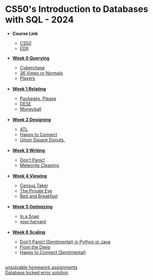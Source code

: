 # CS50's Introduction to Databases with SQL - 2024
  <ul>
    <li><strong>Course Link</strong></li>
    <ul>
    <li><a href="https://cs50.harvard.edu/sql/2024/">CS50</a></li>
    <li><a href="https://www.edx.org/learn/sql/harvard-university-cs50-s-introduction-to-databases-with-sql">EDX</a></li>
  </ul>
  </ul>

  <ul>
    <li><a href="https://github.com/muhammedahmetsekerci/CS50-SQL/blob/main/Week%200%20Querying/lec0"><strong>Week 0 Querying</strong></a></li>
  <ul>
    <li><a href="https://github.com/muhammedahmetsekerci/CS50-SQL/tree/main/Week%200%20Querying/cyberchase">Cyberchase</a></li>
    <li><a href="https://github.com/muhammedahmetsekerci/CS50-SQL/tree/main/Week%200%20Querying/views">36 Views or Normals</a></li>
    <li><a href="https://github.com/muhammedahmetsekerci/CS50-SQL/tree/main/Week%200%20Querying/players">Players</a></li>
    <br/>
  </ul>
    <li><a href="https://github.com/muhammedahmetsekerci/CS50-SQL/blob/main/Week%201%20Relating/lec1"><strong>Week 1 Relating</strong></a></li>
    <ul>
    <li><a href="https://github.com/muhammedahmetsekerci/CS50-SQL/tree/main/Week%201%20Relating/Packages%2C%20Please/packages">Packages, Please</a></li>
    <li><a href="https://github.com/muhammedahmetsekerci/CS50-SQL/tree/main/Week%201%20Relating/DESE/dese">DESE</a></li>
    <li><a href="https://github.com/muhammedahmetsekerci/CS50-SQL/tree/main/Week%201%20Relating/moneyball">Moneyball</a></li>
      <br/>
    </ul>
    <li><a href="https://github.com/muhammedahmetsekerci/CS50-SQL/blob/main/Week%202%20Designing/lec2"><strong>Week 2 Designing</strong></a></li>
    <ul>
    <li><a href="https://github.com/muhammedahmetsekerci/CS50-SQL/tree/main/Week%202%20Designing/atl">ATL</a></li>
    <li><a href="https://github.com/muhammedahmetsekerci/CS50-SQL/tree/main/Week%202%20Designing/connect">Happy to Connect</a></li>
    <li><a href="https://github.com/muhammedahmetsekerci/CS50-SQL/tree/main/Week%202%20Designing/donuts">Union Square Donuts.</a></li>
      <br/>
  </ul>
    <li><a href="https://github.com/muhammedahmetsekerci/CS50-SQL/blob/main/Week%203%20Writing/lec3"><strong>Week 3 Writing</strong></a></li>
    <ul>
    <li><a href="https://github.com/muhammedahmetsekerci/CS50-SQL/tree/main/Week%203%20Writing/dont-panic">Don't Panic!</a></li>
    <li><a href="https://github.com/muhammedahmetsekerci/CS50-SQL/tree/main/Week%203%20Writing/meteorites">Meteorite Cleaning</a></li>
      <br/>
  </ul>
    <li><a href="https://github.com/muhammedahmetsekerci/CS50-SQL/blob/main/Week%204%20Viewing/lec4"><strong>Week 4 Viewing</strong></a></li>
    <ul>
    <li><a href="https://github.com/muhammedahmetsekerci/CS50-SQL/tree/main/Week%204%20Viewing/census">Census Taker</a></li>
    <li><a href="https://github.com/muhammedahmetsekerci/CS50-SQL/tree/main/Week%204%20Viewing/private">The Private Eye</a></li>
    <li><a href="https://github.com/muhammedahmetsekerci/CS50-SQL/tree/main/Week%204%20Viewing/bnb">Bed and Breakfast</a></li>
      <br/>
  </ul>
    <li><a href="https://github.com/muhammedahmetsekerci/CS50-SQL/blob/main/Week%205%20Optimizing/lec5"><strong>Week 5 Optimizing</strong></a></li>
    <ul>
    <li><a href="https://github.com/muhammedahmetsekerci/CS50-SQL/tree/main/Week%205%20Optimizing/snap">In a Snap</a></li>
    <li><a href="https://github.com/muhammedahmetsekerci/CS50-SQL/tree/main/Week%205%20Optimizing/harvard">your.harvard</a></li>
      <br/>
  </ul>
    <li><a href="https://github.com/muhammedahmetsekerci/CS50-SQL/blob/main/Week%206%20Scaling/lec6"><strong>Week 6 Scaling</strong></a></li>
    <ul>
    <li><a href="https://github.com/muhammedahmetsekerci/CS50-SQL/tree/main/Week%206%20Scaling/dont-panic-python">Don't Panic! (Sentimental) in Python or Java</a></li>
    <li><a href="https://github.com/muhammedahmetsekerci/CS50-SQL/tree/main/Week%206%20Scaling/deep">From the Deep</a></li>
    <li><a href="https://github.com/muhammedahmetsekerci/CS50-SQL/tree/main/Week%206%20Scaling/Happy%20to%20Connect%20(Sentimental)/sentimental-connect">Happy to Connect (Sentimental)</a></li>
  </ul>
  </ul>
  <br/>
  <footer>
    <a href="https://github.com/muhammedahmetsekerci/CS50-SQL/blob/main/wrong.txt">unsolvable homework assignments</a>
    <br/>
    <a href="https://github.com/muhammedahmetsekerci/CS50-SQL/blob/main/Database%20locked%20error%20solution.txt">Database locked error solution</a>
  </footer>

  
